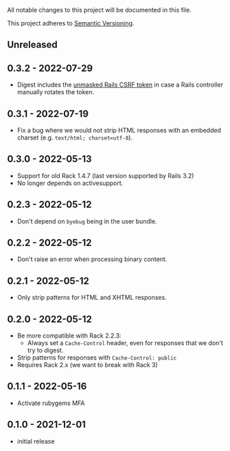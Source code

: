 All notable changes to this project will be documented in this file.

This project adheres to [Semantic Versioning](http://semver.org/spec/v2.0.0.html).

## Unreleased

## 0.3.2 - 2022-07-29

- Digest includes the [unmasked Rails CSRF token](https://api.rubyonrails.org/classes/ActionController/RequestForgeryProtection.html#method-i-real_csrf_token) in case a Rails controller manually rotates the token.  

## 0.3.1 - 2022-07-19

- Fix a bug where we would not strip HTML responses with an embedded charset (e.g. `text/html; charset=utf-8`).

## 0.3.0 - 2022-05-13

- Support for old Rack 1.4.7 (last version supported by Rails 3.2)
- No longer depends on activesupport.

## 0.2.3 - 2022-05-12

- Don't depend on `byebug` being in the user bundle.

## 0.2.2 - 2022-05-12

- Don't raise an error when processing binary content.

## 0.2.1 - 2022-05-12

- Only strip patterns for HTML and XHTML responses.

## 0.2.0 - 2022-05-12

- Be more compatible with Rack 2.2.3:
  - Always set a `Cache-Control` header, even for responses that we don't try to digest.
- Strip patterns for responses with `Cache-Control: public`
- Requires Rack 2.x (we want to break with Rack 3)

## 0.1.1 - 2022-05-16

- Activate rubygems MFA

## 0.1.0 - 2021-12-01

- initial release
